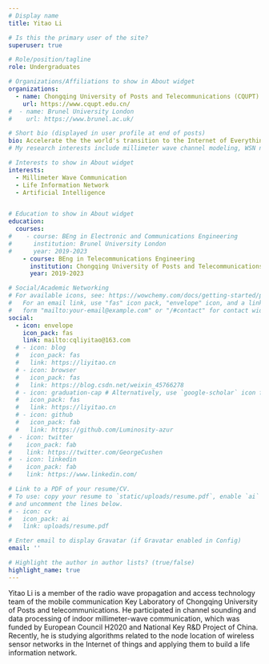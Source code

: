 ```yaml
---
# Display name
title: Yitao Li

# Is this the primary user of the site?
superuser: true

# Role/position/tagline
role: Undergraduates

# Organizations/Affiliations to show in About widget
organizations:
  - name: Chongqing University of Posts and Telecommunications (CQUPT)
    url: https://www.cqupt.edu.cn/
#  - name: Brunel University London
#    url: https://www.brunel.ac.uk/

# Short bio (displayed in user profile at end of posts)
bio: Accelerate the the world's transition to the Internet of Everything.
# My research interests include millimeter wave channel modeling, WSN nodes positioning and swarm intelligence algorithm.

# Interests to show in About widget
interests:
  - Millimeter Wave Communication
  - Life Information Network
  - Artificial Intelligence


# Education to show in About widget
education:
  courses:
#    - course: BEng in Electronic and Communications Engineering
#      institution: Brunel University London
#      year: 2019-2023
    - course: BEng in Telecommunications Engineering
      institution: Chongqing University of Posts and Telecommunications (CQUPT)
      year: 2019-2023

# Social/Academic Networking
# For available icons, see: https://wowchemy.com/docs/getting-started/page-builder/#icons
#   For an email link, use "fas" icon pack, "envelope" icon, and a link in the
#   form "mailto:your-email@example.com" or "/#contact" for contact widget.
social:
  - icon: envelope
    icon_pack: fas
    link: mailto:cqliyitao@163.com
  # - icon: blog
  #   icon_pack: fas
  #   link: https://liyitao.cn
  # - icon: browser
  #   icon_pack: fas
  #   link: https://blog.csdn.net/weixin_45766278
  # - icon: graduation-cap # Alternatively, use `google-scholar` icon from `ai` icon pack
  #   icon_pack: fas
  #   link: https://liyitao.cn
  # - icon: github
  #   icon_pack: fab
  #   link: https://github.com/Luminosity-azur
#  - icon: twitter
#    icon_pack: fab
#    link: https://twitter.com/GeorgeCushen
#  - icon: linkedin
#    icon_pack: fab
#    link: https://www.linkedin.com/

# Link to a PDF of your resume/CV.
# To use: copy your resume to `static/uploads/resume.pdf`, enable `ai` icons in `params.toml`,
# and uncomment the lines below.
# - icon: cv
#   icon_pack: ai
#   link: uploads/resume.pdf

# Enter email to display Gravatar (if Gravatar enabled in Config)
email: ''

# Highlight the author in author lists? (true/false)
highlight_name: true
---
```


Yitao Li is a member of the radio wave propagation and access technology team of the mobile communication Key Laboratory of Chongqing University of Posts and telecommunications. He participated in channel sounding and data processing of indoor millimeter-wave communication, which was funded by European Council H2020 and National Key R&D Project of China. Recently, he is studying algorithms related to the node location of wireless sensor networks in the Internet of things and applying them to build a life information network.

<!-- In addition, he served as the student representative for CQUPT and Brunel, providing advice on teaching activities. -->

<!-- {{< icon name="download" pack="fas" >}} Download my {{< staticref "uploads/demo_resume.pdf" "newtab" >}}resumé{{< /staticref >}}. -->
